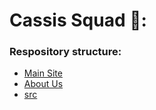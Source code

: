 # Cassis Squad 🍷:

### Respository structure:
* [Main Site](https://github.com/cassis-squad/Cassis_Squad)
* [About Us](https://github.com/cassis-squad/about-us)
* [src](https://github.com/cassis-squad/src)


